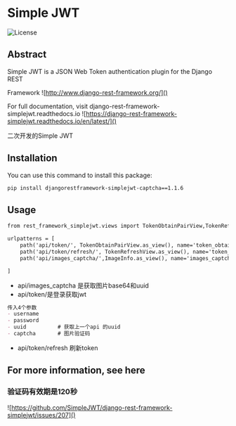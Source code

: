 # Simple JWT

![License](https://img.shields.io/badge/license-Apache%202-blue)


## Abstract


Simple JWT is a JSON Web Token authentication plugin for the Django REST

Framework ![http://www.django-rest-framework.org/]()

For full documentation, visit django-rest-framework-simplejwt.readthedocs.io
![https://django-rest-framework-simplejwt.readthedocs.io/en/latest/]()


二次开发的Simple JWT
## Installation

You can use this command to install this package:


```markdown
pip install djangorestframework-simplejwt-captcha==1.1.6
```



## Usage


```markdown
from rest_framework_simplejwt.views import TokenObtainPairView,TokenRefreshView,ImageInfo

urlpatterns = [
    path('api/token/', TokenObtainPairView.as_view(), name='token_obtain_pair'),
    path('api/token/refresh/', TokenRefreshView.as_view(), name='token_refresh'),
    path('api/images_captcha/',ImageInfo.as_view(), name='images_captcha'),

]
```

- api/images_captcha 是获取图片base64和uuid
- api/token/是登录获取jwt

```markdown
传入4个参数
- username
- password
- uuid          # 获取上一个api 的uuid
- captcha       # 图片验证码
```

- api/token/refresh     刷新token




## For more information, see here
### 验证码有效期是120秒

![https://github.com/SimpleJWT/django-rest-framework-simplejwt/issues/207]()




